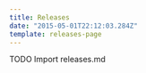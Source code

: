 ```yaml
---
title: Releases
date: "2015-05-01T22:12:03.284Z"
template: releases-page
---
```


TODO Import releases.md
